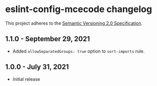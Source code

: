 # eslint-config-mcecode changelog

This project adheres to the [Semantic Versioning 2.0 Specification](https://semver.org).

## 1.1.0 - September 29, 2021

- Added `allowSeparatedGroups: true` option to `sort-imports` rule.

## 1.0.0 - July 31, 2021

- Initial release
